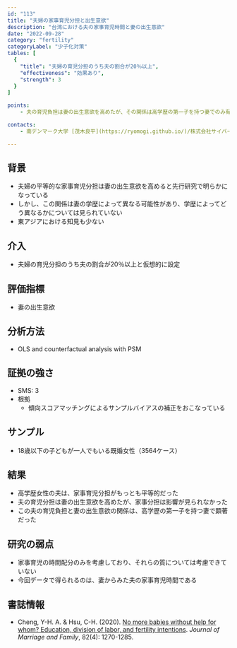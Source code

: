 ```yaml
---
id: "113"
title: "夫婦の家事育児分担と出生意欲"
description: "台湾における夫の家事育児時間と妻の出生意欲"
date: "2022-09-28"
category: "fertility"
categoryLabel: "少子化対策"
tables: [
  {
    "title": "夫婦の育児分担のうち夫の割合が20％以上",
    "effectiveness": "効果あり",
    "strength": 3
  }
]

points:
    - 夫の育児負担は妻の出生意欲を高めたが、その関係は高学歴の第一子を持つ妻でのみ有意だった

contacts:
    - 南デンマーク大学 [茂木良平](https://ryomogi.github.io/)/株式会社サイバーエージェント経済学社会実装チーム

---
```


## 背景
- 夫婦の平等的な家事育児分担は妻の出生意欲を高めると先行研究で明らかになっている
- しかし、この関係は妻の学歴によって異なる可能性があり、学歴によってどう異なるかについては見られていない
- 東アジアにおける知見も少ない



## 介入
- 夫婦の育児分担のうち夫の割合が20％以上と仮想的に設定

## 評価指標
- 妻の出生意欲

## 分析方法
- OLS and counterfactual analysis with PSM

## 証拠の強さ
- SMS: 3
- 根拠 
  - 傾向スコアマッチングによるサンプルバイアスの補正をおこなっている


## サンプル
- 18歳以下の子どもが一人でもいる既婚女性（3564ケース）


## 結果
- 高学歴女性の夫は、家事育児分担がもっとも平等的だった
- 夫の育児分担は妻の出生意欲を高めたが、家事分担は影響が見られなかった
- この夫の育児負担と妻の出生意欲の関係は、高学歴の第一子を持つ妻で顕著だった


## 研究の弱点
- 家事育児の時間配分のみを考慮しており、それらの質については考慮できていない
- 今回データで得られるのは、妻からみた夫の家事育児時間である

## 書誌情報
- Cheng, Y-H. A. & Hsu, C-H. (2020). [No more babies without help for whom? Education, division of labor, and fertility intentions](https://onlinelibrary.wiley.com/doi/full/10.1111/jomf.12672). *Journal of Marriage and Family*, 82(4): 1270-1285.